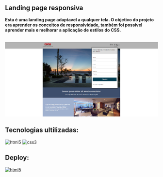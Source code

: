 ## Landing page responsiva
<p><b>Esta é uma landing page adaptavel a qualquer tela. O objetivo do projeto era aprender os conceitos de responsividade, também foi possivel aprender mais e melhorar a aplicação de estilos do CSS. </b></p>
<br>
<img src="assets/captura-de-tela.png">

## Tecnologias ultilizadas:
<img align="center" alt="html5" src="https://img.shields.io/badge/HTML5-E34F26?style=for-the-badge&logo=html5&logoColor=white">
<img align="center" alt="css3" src="https://img.shields.io/badge/CSS3-1572B6?style=for-the-badge&logo=css3&logoColor=white">

## Deploy:

<a href="https://marcoschave.github.io/Landing-page-responsiva2/" target="_blank" ><img align="center" alt="html5" src="https://img.shields.io/badge/website-000000?style=for-the-badge&logo=About.me&logoColor=white"></a>

